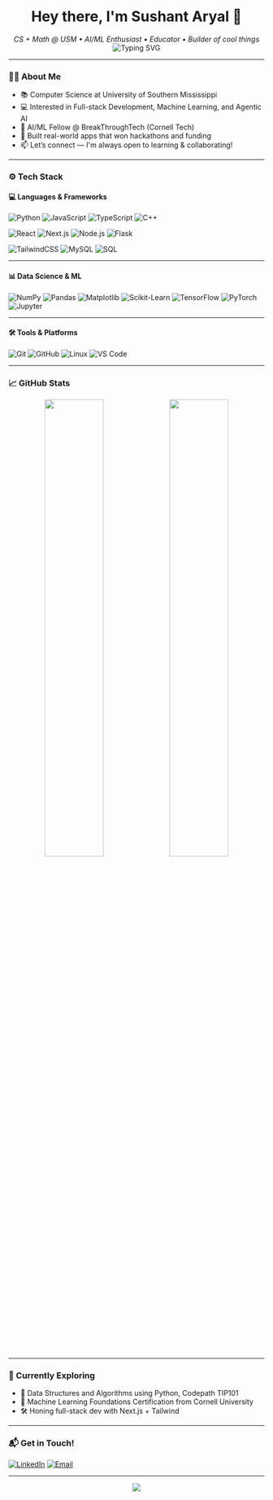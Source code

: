 <h1 align="center">Hey there, I'm Sushant Aryal 👋</h1>
<p align="center">
  <em>CS + Math @ USM • AI/ML Enthusiast • Educator • Builder of cool things</em><br>
  <img src="https://readme-typing-svg.demolab.com?font=Fira+Code&weight=500&size=24&pause=1000&color=00C3FF&center=true&vCenter=true&width=600&lines=AI+Fellow+%7C+BreakThroughTech+%40+Cornell;Prioritizing+Creativity+%7C+In+Problem+Solving;Building+Real+Stuff+%F0%9F%9A%80;Learning+Something+New+Every+Day" alt="Typing SVG" />
</p>

---

### 🧑‍💻 About Me

- 📚 Computer Science at University of Southern Mississippi  
- 💻 Interested in Full-stack Development, Machine Learning, and Agentic AI  
- 🤖 AI/ML Fellow @ BreakThroughTech (Cornell Tech)  
- 🚀 Built real-world apps that won hackathons and funding  
- 📫 Let’s connect — I'm always open to learning & collaborating!

---

### ⚙️ Tech Stack

#### 💻 Languages & Frameworks
![Python](https://img.shields.io/badge/Python-FFD43B?style=for-the-badge&logo=python&logoColor=blue)
![JavaScript](https://img.shields.io/badge/JavaScript-F7DF1E?style=for-the-badge&logo=javascript&logoColor=black)
![TypeScript](https://img.shields.io/badge/TypeScript-3178C6?style=for-the-badge&logo=typescript&logoColor=white)
![C++](https://img.shields.io/badge/C++-00599C?style=for-the-badge&logo=c%2B%2B&logoColor=white)

![React](https://img.shields.io/badge/React-20232A?style=for-the-badge&logo=react&logoColor=61DAFB)
![Next.js](https://img.shields.io/badge/Next.js-000000?style=for-the-badge&logo=nextdotjs&logoColor=white)
![Node.js](https://img.shields.io/badge/Node.js-339933?style=for-the-badge&logo=nodedotjs&logoColor=white)
![Flask](https://img.shields.io/badge/Flask-000000?style=for-the-badge&logo=flask&logoColor=white)

![TailwindCSS](https://img.shields.io/badge/TailwindCSS-38B2AC?style=for-the-badge&logo=tailwind-css&logoColor=white)
![MySQL](https://img.shields.io/badge/MySQL-00758F?style=for-the-badge&logo=mysql&logoColor=white)
![SQL](https://img.shields.io/badge/SQL-4479A1?style=for-the-badge&logo=postgresql&logoColor=white)

---

#### 📊 Data Science & ML
![NumPy](https://img.shields.io/badge/Numpy-013243?style=for-the-badge&logo=numpy&logoColor=white)
![Pandas](https://img.shields.io/badge/Pandas-150458?style=for-the-badge&logo=pandas&logoColor=white)
![Matplotlib](https://img.shields.io/badge/Matplotlib-0076A8?style=for-the-badge&logo=matplotlib&logoColor=white)
![Scikit-Learn](https://img.shields.io/badge/Scikit--Learn-F7931E?style=for-the-badge&logo=scikitlearn&logoColor=white)
![TensorFlow](https://img.shields.io/badge/TensorFlow-FF6F00?style=for-the-badge&logo=tensorflow&logoColor=white)
![PyTorch](https://img.shields.io/badge/PyTorch-EE4C2C?style=for-the-badge&logo=pytorch&logoColor=white)
![Jupyter](https://img.shields.io/badge/Jupyter-F37626?style=for-the-badge&logo=jupyter&logoColor=white)

---

#### 🛠️ Tools & Platforms
![Git](https://img.shields.io/badge/Git-F05032?style=for-the-badge&logo=git&logoColor=white)
![GitHub](https://img.shields.io/badge/GitHub-181717?style=for-the-badge&logo=github&logoColor=white)
![Linux](https://img.shields.io/badge/Linux-FCC624?style=for-the-badge&logo=linux&logoColor=black)
![VS Code](https://img.shields.io/badge/VS%20Code-007ACC?style=for-the-badge&logo=visualstudiocode&logoColor=white)

---


### 📈 GitHub Stats

<p align="center">
  <img src="https://github-readme-stats.vercel.app/api?username=aryalsushant&show_icons=true&theme=radical&count_private=true" width="48%" />
  <img src="https://streak-stats.demolab.com?user=aryalsushant&theme=radical&hide_border=true" width="48%" />
</p>

---

### 🌱 Currently Exploring

- 💬 Data Structures and Algorithms using Python, Codepath TIP101
- 🧠 Machine Learning Foundations Certification from Cornell University
- 🛠️ Honing full-stack dev with Next.js + Tailwind

---

### 📬 Get in Touch!

[![LinkedIn](https://img.shields.io/badge/LinkedIn-0A66C2?style=for-the-badge&logo=linkedin&logoColor=white)](https://linkedin.com/in/sushant-aryal)
[![Email](https://img.shields.io/badge/Email-D14836?style=for-the-badge&logo=gmail&logoColor=white)](mailto:sushant.aryal@usm.edu)

---

<p align="center">
  <img src="https://github-profile-trophy.vercel.app/?username=aryalsushant&theme=algolia&row=1&margin-w=15&no-frame=true" />
</p>
